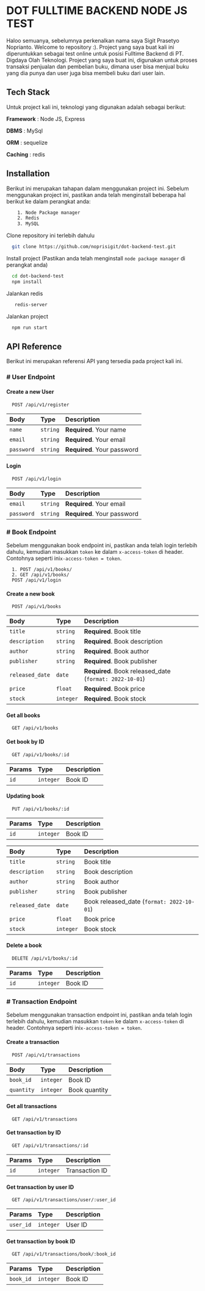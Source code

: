 
# DOT FULLTIME BACKEND NODE JS TEST

Haloo semuanya, sebelumnya perkenalkan nama saya 
Sigit Prasetyo Noprianto. Welcome to repository :). 
Project yang saya buat kali ini diperuntukkan sebagai test online
untuk  posisi Fulltime Backend di PT. Digdaya Olah Teknologi.
Project yang saya buat ini, digunakan untuk proses transaksi
penjualan dan pembelian buku, dimana user bisa menjual buku yang dia punya 
dan user juga bisa membeli buku dari user lain.



## Tech Stack

Untuk project kali ini, teknologi yang digunakan adalah sebagai berikut:

**Framework** : Node JS, Express

**DBMS** : MySql

**ORM** : sequelize

**Caching** : redis


## Installation

Berikut ini merupakan tahapan dalam menggunakan project ini. Sebelum menggunakan project ini,
pastikan anda telah menginstall beberapa hal berikut ke dalam perangkat anda:
```bash
    1. Node Package manager
    2. Redis
    3. MySQL
```

Clone repository ini terlebih dahulu

```bash
  git clone https://github.com/noprisigit/dot-backend-test.git
```

Install project (Pastikan anda telah menginstall `node package manager` di perangkat anda)
```bash
  cd dot-backend-test
  npm install
```

Jalankan redis
```bash
   redis-server
```

Jalankan project
```bash
  npm run start
```
    
## API Reference

Berikut ini merupakan referensi API yang tersedia pada
project kali ini.

### # User Endpoint
#### Create a new User

```http
  POST /api/v1/register
```

| Body       | Type     | Description                 |
| :--------  | :------- | :-------------------------  |
| `name`     | `string` | **Required**. Your name     |
| `email`    | `string` | **Required**. Your email    |
| `password` | `string` | **Required**. Your password |

#### Login

```http
  POST /api/v1/login
```

| Body       | Type     | Description                 |
| :--------  | :------- | :-------------------------  |
| `email`    | `string` | **Required**. Your email    |
| `password` | `string` | **Required**. Your password |

### # Book Endpoint

Sebelum menggunakan book endpoint ini, pastikan anda telah login terlebih dahulu, kemudian masukkan `token` ke dalam `x-access-token` di header.
Contohnya seperti ini`x-access-token = token`.

```http
  1. POST /api/v1/books/
  2. GET /api/v1/books/
  POST /api/v1/login
```

#### Create a new book
```http
  POST /api/v1/books
```
| Body            | Type      | Description                    |
| :--------       | :-------  | :-------------------------     |
| `title`         | `string`  | **Required**. Book title       |
| `description`   | `string`  | **Required**. Book description |
| `author`        | `string`  | **Required**. Book author      |
| `publisher`     | `string`  | **Required**. Book publisher   |
| `released_date` | `date`    | **Required**. Book released_date (`format: 2022-10-01`) |
| `price`         | `float`   | **Required**. Book price       |
| `stock`         | `integer` | **Required**. Book stock       |

#### Get all books
```http
  GET /api/v1/books
```

#### Get book by ID
```http
  GET /api/v1/books/:id
```
| Params          | Type      | Description      |
| :--------       | :-------  | :--------------- |
| `id`            | `integer` | Book ID       |

#### Updating book
```http
  PUT /api/v1/books/:id
```
| Params          | Type      | Description      |
| :--------       | :-------  | :--------------- |
| `id`            | `integer` | Book ID       |


| Body            | Type      | Description                    |
| :--------       | :-------  | :-------------------------     |
| `title`         | `string`  | Book title       |
| `description`   | `string`  | Book description |
| `author`        | `string`  | Book author      |
| `publisher`     | `string`  | Book publisher   |
| `released_date` | `date`    | Book released_date (`format: 2022-10-01`) |
| `price`         | `float`   | Book price       |
| `stock`         | `integer` | Book stock       |

#### Delete a book
```http
  DELETE /api/v1/books/:id
```
| Params          | Type      | Description      |
| :--------       | :-------  | :--------------- |
| `id`            | `integer` | Book ID       |

### # Transaction Endpoint

Sebelum menggunakan transaction endpoint ini, pastikan anda telah login terlebih dahulu, kemudian masukkan `token` ke dalam `x-access-token` di header.
Contohnya seperti ini`x-access-token = token`.

#### Create a transaction
```http
  POST /api/v1/transactions
```
| Body         | Type      | Description   |
| :--------    | :-------  | :------------ |
| `book_id`    | `integer` | Book ID       |
| `quantity`   | `integer` | Book quantity |

#### Get all transactions
```http
  GET /api/v1/transactions
```
#### Get transaction by ID
```http
  GET /api/v1/transactions/:id
```

| Params          | Type      | Description      |
| :--------       | :-------  | :--------------- |
| `id`            | `integer` | Transaction ID       |

#### Get transaction by user ID
```http
  GET /api/v1/transactions/user/:user_id
```

| Params          | Type      | Description      |
| :--------       | :-------  | :--------------- |
| `user_id`            | `integer` | User ID       |

#### Get transaction by book ID
```http
  GET /api/v1/transactions/book/:book_id
```

| Params          | Type      | Description      |
| :--------       | :-------  | :--------------- |
| `book_id`            | `integer` | Book ID       |

